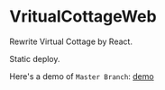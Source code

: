 # VritualCottageWeb

Rewrite Virtual Cottage by React.  

Static deploy.  

Here's a demo of `Master Branch`: [demo](https://virtualcottage.lycarus.cn/)